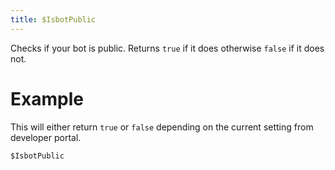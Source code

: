 ```yaml
---
title: $IsbotPublic
---
```

Checks if your bot is public. Returns `true` if it does otherwise `false` if it does not.

# Example
This will either return `true` or `false` depending on the current setting from developer portal.
```js
$IsbotPublic
```
